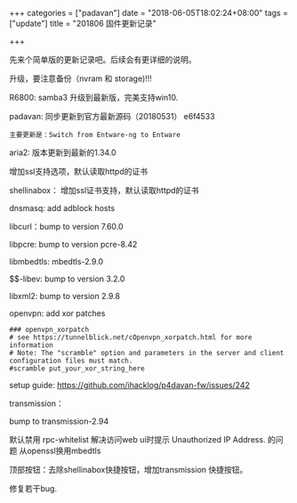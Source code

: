 +++
categories = ["padavan"]
date = "2018-06-05T18:02:24+08:00"
tags = ["update"]
title = "201806 固件更新记录"

+++

先来个简单版的更新记录吧。后续会有更详细的说明。


升级，要注意备份（nvram 和 storage)!!!

R6800: samba3 升级到最新版，完美支持win10.

padavan: 同步更新到官方最新源码（20180531） e6f4533

    主要更新是：Switch from Entware-ng to Entware

aria2: 版本更新到最新的1.34.0

增加ssl支持选项，默认读取httpd的证书

shellinabox： 增加ssl证书支持，默认读取httpd的证书

dnsmasq: add adblock hosts

libcurl：bump to version 7.60.0

libpcre: bump to version pcre-8.42

libmbedtls: mbedtls-2.9.0

$$-libev: bump to version 3.2.0

libxml2: bump to version 2.9.8

openvpn: add xor patches

```
### openvpn_xorpatch
# see https://tunnelblick.net/cOpenvpn_xorpatch.html for more information
# Note: The "scramble" option and parameters in the server and client configuration files must match.
#scramble put_your_xor_string_here
```

setup guide: https://github.com/ihacklog/p4davan-fw/issues/242


transmission： 

bump to  transmission-2.94

默认禁用 rpc-whitelist 解决访问web ui时提示 Unauthorized IP Address. 的问题
从openssl换用mbedtls

顶部按钮：去除shellinabox快捷按钮，增加transmission 快捷按钮。

修复若干bug.
